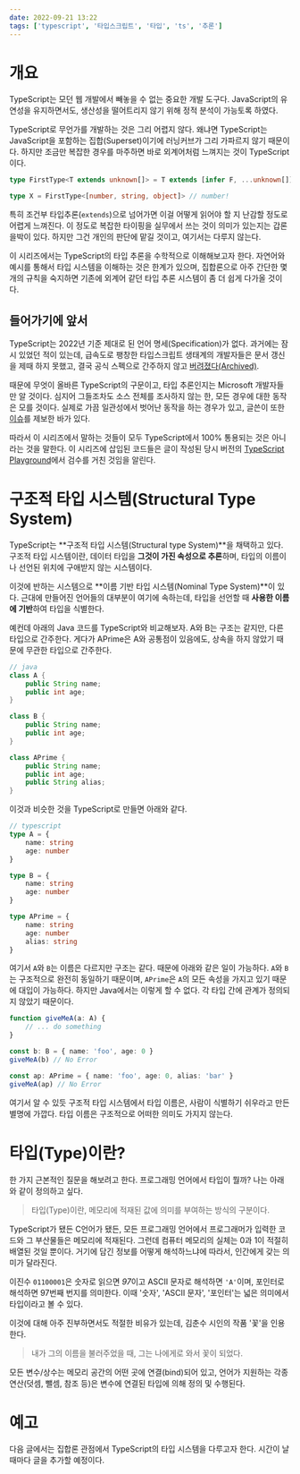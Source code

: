 ```yaml
---
date: 2022-09-21 13:22
tags: ['typescript', '타입스크립트', '타입', 'ts', '추론']
---
```


# 개요

TypeScript는 모던 웹 개발에서 빼놓을 수 없는 중요한 개발 도구다. JavaScript의 유연성을 유지하면서도, 생산성을 떨어트리지 않기 위해 정적 분석이 가능토록 하였다.

TypeScript로 무언가를 개발하는 것은 그리 어렵지 않다. 왜냐면 TypeScript는 JavaScript을 포함하는 집합(Superset)이기에 러닝커브가 그리 가파르지 않기 때문이다. 하지만 조금만 복잡한 경우를 마주하면 바로 외계어처럼 느껴지는 것이 TypeScript이다.

```ts
type FirstType<T extends unknown[]> = T extends [infer F, ...unknown[]] ? F : never

type X = FirstType<[number, string, object]> // number!
```

특히 조건부 타입추론(`extends`)으로 넘어가면 이걸 어떻게 읽어야 할 지 난감할 정도로 어렵게 느껴진다. 이 정도로 복잡한 타이핑을 실무에서 쓰는 것이 의미가 있는지는 갑론을박이 있다. 하지만 그건 개인의 판단에 맡길 것이고, 여기서는 다루지 않는다.

이 시리즈에서는 TypeScript의 타입 추론을 수학적으로 이해해보고자 한다. 자연어와 예시를 통해서 타입 시스템을 이해하는 것은 한계가 있으며, 집합론으로 아주 간단한 몇 개의 규칙을 숙지하면 기존에 외계어 같던 타입 추론 시스템이 좀 더 쉽게 다가올 것이다.

## 들어가기에 앞서

TypeScript는 2022년 기준 제대로 된 언어 명세(Specification)가 없다. 과거에는 잠시 있었던 적이 있는데, 급속도로 팽창한 타입스크립트 생태계의 개발자들은 문서 갱신을 제때 하지 못했고, 결국 공식 스펙으로 간주하지 않고 [버려졌다(Archived)](https://github.com/microsoft/TypeScript/tree/main/doc).

때문에 무엇이 올바른 TypeScript의 구문이고, 타입 추론인지는 Microsoft 개발자들만 알 것이다. 심지어 그들조차도 소스 전체를 조사하지 않는 한, 모든 경우에 대한 동작은 모를 것이다. 실제로 가끔 일관성에서 벗어난 동작을 하는 경우가 있고, 글쓴이 또한 [이슈](https://github.com/microsoft/TypeScript/issues/50346)를 제보한 바가 있다.

따라서 이 시리즈에서 말하는 것들이 모두 TypeScript에서 100% 통용되는 것은 아니라는 것을 말한다. 이 시리즈에 삽입된 코드들은 글이 작성된 당시 버전의 [TypeScript Playground](https://www.typescriptlang.org/play)에서 검수를 거친 것임을 알린다.

# 구조적 타입 시스템(Structural Type System)

TypeScript는 **구조적 타입 시스템(Structural type System)**을 채택하고 있다. 구조적 타입 시스템이란, 데이터 타입을 **그것이 가진 속성으로 추론**하며, 타입의 이름이나 선언된 위치에 구애받지 않는 시스템이다.

이것에 반하는 시스템으로 **이름 기반 타입 시스템(Nominal Type System)**이 있다. 근대에 만들어진 언어들의 대부분이 여기에 속하는데, 타입을 선언할 때 **사용한 이름에 기반**하여 타입을 식별한다.

예컨데 아래의 Java 코드를 TypeScript와 비교해보자. A와 B는 구조는 같지만, 다른 타입으로 간주한다. 게다가 APrime은 A와 공통점이 있음에도, 상속을 하지 않았기 때문에 무관한 타입으로 간주한다.

```java
// java
class A {
	public String name;
	public int age;
}

class B {
	public String name;
	public int age;
}

class APrime {
	public String name;
	public int age;
	public String alias;
}
```

이것과 비슷한 것을 TypeScript로 만들면 아래와 같다.

```ts
// typescript
type A = {
	name: string
	age: number
}

type B = {
	name: string
	age: number
}

type APrime = {
	name: string
	age: number
	alias: string
}
```

여기서 `A`와 `B`는 이름은 다르지만 구조는 같다. 때문에 아래와 같은 일이 가능하다. `A`와 `B`는 구조적으로 완전히 동일하기 때문이며, `APrime`은 `A`의 모든 속성을 가지고 있기 때문에 대입이 가능하다. 하지만 Java에서는 이렇게 할 수 없다. 각 타입 간에 관계가 정의되지 않았기 때문이다.

```ts
function giveMeA(a: A) {
    // ... do something
}

const b: B = { name: 'foo', age: 0 }
giveMeA(b) // No Error

const ap: APrime = { name: 'foo', age: 0, alias: 'bar' }
giveMeA(ap) // No Error
```

여기서 알 수 있듯 구조적 타입 시스템에서 타입 이름은, 사람이 식별하기 쉬우라고 만든 별명에 가깝다. 타입 이름은 구조적으로 어떠한 의미도 가지지 않는다.

# 타입(Type)이란?

한 가지 근본적인 질문을 해보려고 한다. 프로그래밍 언어에서 타입이 뭘까? 나는 아래와 같이 정의하고 싶다.

> 타입(Type)이란, 메모리에 적재된 값에 의미를 부여하는 방식의 구분이다.

TypeScript가 됐든 C언어가 됐든, 모든 프로그래밍 언어에서 프로그래머가 입력한 코드와 그 부산물들은 메모리에 적재된다. 그런데 컴퓨터 메모리의 실체는 0과 1이 적절히 배열된 것일 뿐이다. 거기에 담긴 정보를 어떻게 해석하느냐에 따라서, 인간에게 갖는 의미가 달라진다. 

이진수 `01100001`은 숫자로 읽으면 *97*이고 ASCII 문자로 해석하면 `'A'`이며, 포인터로 해석하면 97번째 번지를 의미한다. 이때 '숫자', 'ASCII 문자', '포인터'는 넓은 의미에서 타입이라고 볼 수 있다.

이것에 대해 아주 진부하면서도 적절한 비유가 있는데, 김춘수 시인의 작품 '꽃'을 인용한다.

> 내가 그의 이름을 불러주었을 때,
> 그는 나에게로 와서
> 꽃이 되었다.
 
모든 변수/상수는 메모리 공간의 어떤 곳에 연결(bind)되어 있고, 언어가 지원하는 각종 연산(덧셈, 뺄셈, 참조 등)은 변수에 연결된 타입에 의해 정의 및 수행된다.
 
# 예고

다음 글에서는 집합론 관점에서 TypeScript의 타입 시스템을 다루고자 한다. 시간이 날 때마다 글을 추가할 예정이다.